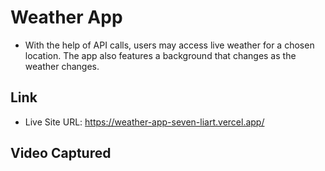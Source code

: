 # Weather App

- With the help of API calls, users may access live weather for a chosen location. The app also features a background that changes as the weather changes.

## Link

- Live Site URL: https://weather-app-seven-liart.vercel.app/

## Video Captured


